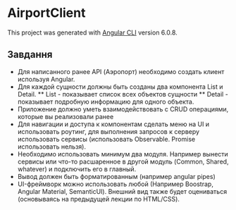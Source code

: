 # AirportClient

This project was generated with [Angular CLI](https://github.com/angular/angular-cli) version 6.0.8.

## Завдання
* Для написанного ранее API (Аэропорт) необходимо создать клиент используя Angular.
* Для каждой сущности должны быть созданы два компонента List и Detail. 
** List - показывает список всех объектов сущности
** Detail - показывает подробную информацию для одного объекта.
* Приложение должно уметь взаимодействовать с CRUD операциями, которые вы реализовали ранее
* Для навигации и доступа к компонентам сделать меню на UI и использовать роутинг, для выполнения запросов к серверу использовать сервисы (использовать Observable. Promise использовать нельзя).
* Необходимо использовать минимум два модуля. Например вынести сервисы или что-то расшаренное в другой модуль (Common, Shared, whatever) и подключить его в главный.
* Вывод должен быть форматированным (например angular pipes)
* UI-фреймворк можно использовать любой (Например Boostrap, Angular Material, SemanticUI). Внешний вид также будет оцениваться (основываясь на предыдущей лекции по HTML/CSS).
